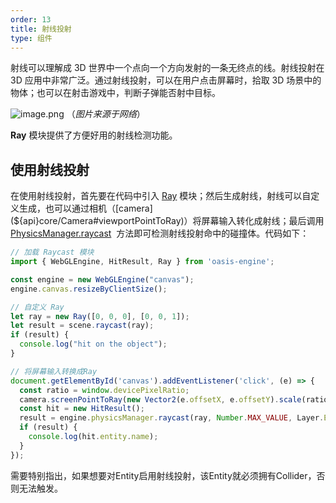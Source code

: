 ```yaml
---
order: 13
title: 射线投射
type: 组件
---
```


射线可以理解成 3D 世界中一个点向一个方向发射的一条无终点的线。射线投射在 3D 应用中非常广泛。通过射线投射，可以在用户点击屏幕时，拾取 3D 场景中的物体；也可以在射击游戏中，判断子弹能否射中目标。

![image.png](https://gw.alipayobjects.com/mdn/rms_d27172/afts/img/A*sr_IRYSLugMAAAAAAAAAAAAAARQnAQ)
（_图片来源于网络_）

**Ray** 模块提供了方便好用的射线检测功能。

## 使用射线投射

在使用射线投射，首先要在代码中引入 [Ray](${api}math/Ray) 模块；然后生成射线，射线可以自定义生成，也可以通过相机（[camera](${api}core/Camera#viewportPointToRay)）将屏幕输入转化成射线；最后调用 [PhysicsManager.raycast](${api}core/PhysicsManager#raycast)  方法即可检测射线投射命中的碰撞体。代码如下：


```typescript
// 加载 Raycast 模块
import { WebGLEngine, HitResult, Ray } from 'oasis-engine';

const engine = new WebGLEngine("canvas");
engine.canvas.resizeByClientSize();

// 自定义 Ray
let ray = new Ray([0, 0, 0], [0, 0, 1]);
let result = scene.raycast(ray);
if (result) {
  console.log("hit on the object");
}

// 将屏幕输入转换成Ray
document.getElementById('canvas').addEventListener('click', (e) => {
  const ratio = window.devicePixelRatio;
  camera.screenPointToRay(new Vector2(e.offsetX, e.offsetY).scale(ratio), ray);
  const hit = new HitResult();
  result = engine.physicsManager.raycast(ray, Number.MAX_VALUE, Layer.Everything, hit);
  if (result) {
    console.log(hit.entity.name);
  }
});
```

需要特别指出，如果想要对Entity启用射线投射，该Entity就必须拥有Collider，否则无法触发。
